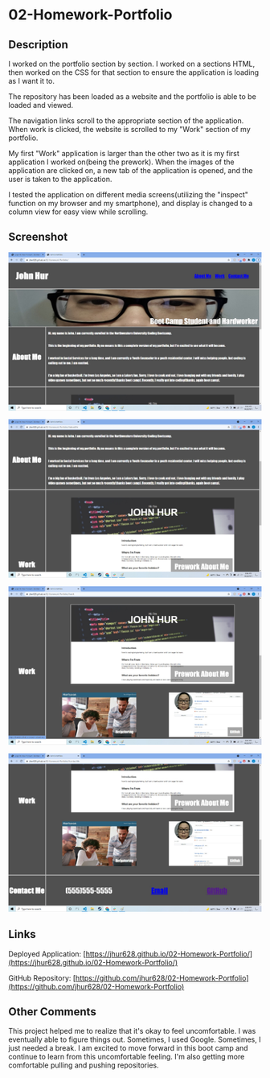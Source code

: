 # 02-Homework-Portfolio

## Description

I worked on the portfolio section by section. I worked on a sections HTML, then worked on the CSS for that section to ensure the application is loading as I want it to.

The repository has been loaded as a website and the portfolio is able to be loaded and viewed.

The navigation links scroll to the appropriate section of the application.
When work is clicked, the website is scrolled to my "Work" section of my portfolio.

My first "Work" application is larger than the other two as it is my first application I worked on(being the prework).
When the images of the application are clicked on, a new tab of the application is opened, and the user is taken to the application.

I tested the application on different media screens(utilizing the "inspect" function on my browser and my smartphone), and display is changed to a column view for easy view while scrolling.

## Screenshot

![Portfolio Navigation](./assets/images/02portfolio1.jpg)

![Portfolio About Me](./assets/images/02portfolio2.jpg)

![Portfolio Work](./assets/images/02portfolio3.jpg)

![Portfolio Contact Me](./assets/images/02portfolio4.jpg)

## Links

Deployed Application: [https://jhur628.github.io/02-Homework-Portfolio/](https://jhur628.github.io/02-Homework-Portfolio/)

GitHub Repository: [https://github.com/jhur628/02-Homework-Portfolio](https://github.com/jhur628/02-Homework-Portfolio)

## Other Comments

This project helped me to realize that it's okay to feel uncomfortable. I was eventually able to figure things out. Sometimes, I used Google. Sometimes, I just needed a break. I am excited to move forward in this boot camp and continue to learn from this uncomfortable feeling. I'm also getting more comfortable pulling and pushing repositories.